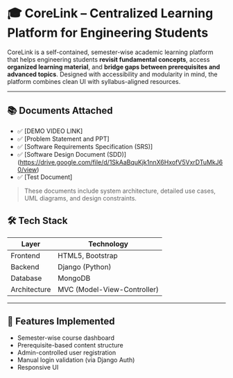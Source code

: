 # 🎓 CoreLink – Centralized Learning Platform for Engineering Students

CoreLink is a self-contained, semester-wise academic learning platform that helps engineering students **revisit fundamental concepts**, access **organized learning material**, and **bridge gaps between prerequisites and advanced topics**. Designed with accessibility and modularity in mind, the platform combines clean UI with syllabus-aligned resources.

---

## 📚 Documents Attached

- ✅ [DEMO VIDEO LINK]
- ✅ [Problem Statement and PPT] 
- ✅ [Software Requirements Specification (SRS)]
- ✅ [Software Design Document (SDD)] (https://drive.google.com/file/d/1SkAaBquKjk1nnX6HxofV5VxrDTuMkJ60/view)
- ✅ [Test Document]
  

> These documents include system architecture, detailed use cases, UML diagrams, and design constraints.

## 🛠️ Tech Stack

| Layer       | Technology             |
|-------------|-------------------------|
| Frontend    | HTML5, Bootstrap        |
| Backend     | Django (Python)         |
| Database    | MongoDB                 |
| Architecture| MVC (Model-View-Controller) |

---
## 🎯 Features Implemented

- Semester-wise course dashboard   
- Prerequisite-based content structure  
- Admin-controlled user registration  
- Manual login validation (via Django Auth)  
- Responsive UI  



